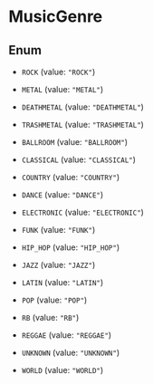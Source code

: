 

# MusicGenre

## Enum


* `ROCK` (value: `"ROCK"`)

* `METAL` (value: `"METAL"`)

* `DEATHMETAL` (value: `"DEATHMETAL"`)

* `TRASHMETAL` (value: `"TRASHMETAL"`)

* `BALLROOM` (value: `"BALLROOM"`)

* `CLASSICAL` (value: `"CLASSICAL"`)

* `COUNTRY` (value: `"COUNTRY"`)

* `DANCE` (value: `"DANCE"`)

* `ELECTRONIC` (value: `"ELECTRONIC"`)

* `FUNK` (value: `"FUNK"`)

* `HIP_HOP` (value: `"HIP_HOP"`)

* `JAZZ` (value: `"JAZZ"`)

* `LATIN` (value: `"LATIN"`)

* `POP` (value: `"POP"`)

* `RB` (value: `"RB"`)

* `REGGAE` (value: `"REGGAE"`)

* `UNKNOWN` (value: `"UNKNOWN"`)

* `WORLD` (value: `"WORLD"`)



